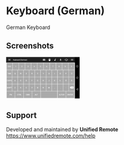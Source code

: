 # Keyboard (German)
German Keyboard

## Screenshots
<img src="screen.png" width="200" />

## Support
Developed and maintained by **Unified Remote**  
https://www.unifiedremote.com/help

